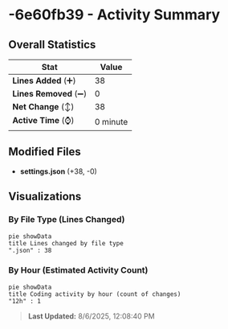 # -6e60fb39 - Activity Summary 

## Overall Statistics

| Stat                   | Value                                                             |
| ---------------------- | ----------------------------------------------------------------- |
| **Lines Added** (➕)   | 38                                          |
| **Lines Removed** (➖) | 0                                        |
| **Net Change** (↕)    | 38                |
| **Active Time** (⌚)   | 0 minute |


## Modified Files
- **settings.json** (+38, -0)

## Visualizations

### By File Type (Lines Changed)

```mermaid
pie showData
title Lines changed by file type
".json" : 38
```

### By Hour (Estimated Activity Count)

```mermaid
pie showData
title Coding activity by hour (count of changes)
"12h" : 1
```


> **Last Updated:** 8/6/2025, 12:08:40 PM